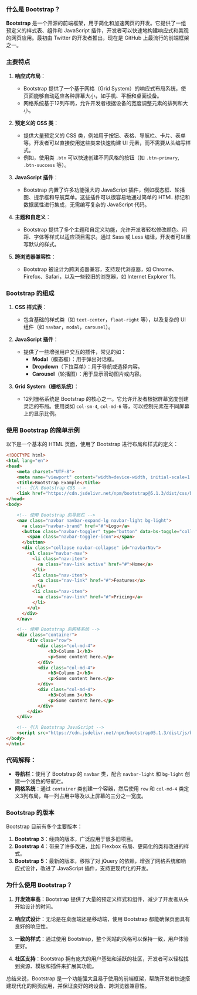 ### 什么是 Bootstrap？

**Bootstrap** 是一个开源的前端框架，用于简化和加速网页的开发。它提供了一组预定义的样式表、组件和 JavaScript 插件，开发者可以快速地构建响应式和美观的网页应用。最初由 Twitter 的开发者推出，现在是 GitHub 上最流行的前端框架之一。

### 主要特点

1. **响应式布局**：
   - Bootstrap 提供了一个基于网格（Grid System）的响应式布局系统，使页面能够自动适应各种屏幕大小，如手机、平板和桌面设备。
   - 网格系统基于12列布局，允许开发者根据设备的宽度调整元素的排列和大小。

2. **预定义的 CSS 类**：
   - 提供大量预定义的 CSS 类，例如用于按钮、表格、导航栏、卡片、表单等。开发者可以直接使用这些类来快速构建 UI 元素，而不需要从头编写样式。
   - 例如，使用类 `.btn` 可以快速创建不同风格的按钮（如 `.btn-primary`, `.btn-success` 等）。

3. **JavaScript 插件**：
   - Bootstrap 内置了许多功能强大的 JavaScript 插件，例如模态框、轮播图、提示框和导航菜单。这些插件可以很容易地通过简单的 HTML 标记和数据属性进行集成，无需编写复杂的 JavaScript 代码。
   
4. **主题和自定义**：
   - Bootstrap 提供了多个主题和自定义功能，允许开发者轻松修改颜色、间距、字体等样式以适应项目需求。通过 Sass 或 Less 编译，开发者可以重写默认的样式。

5. **跨浏览器兼容性**：
   - Bootstrap 被设计为跨浏览器兼容，支持现代浏览器，如 Chrome、Firefox、Safari，以及一些较旧的浏览器，如 Internet Explorer 11。

### Bootstrap 的组成

1. **CSS 样式表**：
   - 包含基础的样式类（如 `text-center`，`float-right` 等），以及复杂的 UI 组件（如 `navbar`，`modal`，`carousel`）。
   
2. **JavaScript 插件**：
   - 提供了一些增强用户交互的插件，常见的如：
     - **Modal**（模态框）：用于弹出对话框。
     - **Dropdown**（下拉菜单）：用于导航或选择内容。
     - **Carousel**（轮播图）：用于显示滑动图片或内容。
   
3. **Grid System（栅格系统）**：
   - 12列栅格系统是 Bootstrap 的核心之一。它允许开发者根据屏幕宽度创建灵活的布局。使用类如 `col-sm-4`, `col-md-6` 等，可以控制元素在不同屏幕上的显示比例。

### 使用 Bootstrap 的简单示例

以下是一个基本的 HTML 页面，使用了 Bootstrap 进行布局和样式的定义：

```html
<!DOCTYPE html>
<html lang="en">
<head>
    <meta charset="UTF-8">
    <meta name="viewport" content="width=device-width, initial-scale=1.0">
    <title>Bootstrap Example</title>
    <!-- 引入 Bootstrap CSS -->
    <link href="https://cdn.jsdelivr.net/npm/bootstrap@5.1.3/dist/css/bootstrap.min.css" rel="stylesheet">
</head>
<body>

    <!-- 使用 Bootstrap 的导航栏 -->
    <nav class="navbar navbar-expand-lg navbar-light bg-light">
      <a class="navbar-brand" href="#">Logo</a>
      <button class="navbar-toggler" type="button" data-bs-toggle="collapse" data-bs-target="#navbarNav" aria-controls="navbarNav" aria-expanded="false" aria-label="Toggle navigation">
        <span class="navbar-toggler-icon"></span>
      </button>
      <div class="collapse navbar-collapse" id="navbarNav">
        <ul class="navbar-nav">
          <li class="nav-item">
            <a class="nav-link active" href="#">Home</a>
          </li>
          <li class="nav-item">
            <a class="nav-link" href="#">Features</a>
          </li>
          <li class="nav-item">
            <a class="nav-link" href="#">Pricing</a>
          </li>
        </ul>
      </div>
    </nav>

    <!-- 使用 Bootstrap 的网格系统 -->
    <div class="container">
        <div class="row">
            <div class="col-md-4">
                <h3>Column 1</h3>
                <p>Some content here.</p>
            </div>
            <div class="col-md-4">
                <h3>Column 2</h3>
                <p>Some content here.</p>
            </div>
            <div class="col-md-4">
                <h3>Column 3</h3>
                <p>Some content here.</p>
            </div>
        </div>
    </div>

    <!-- 引入 Bootstrap JavaScript -->
    <script src="https://cdn.jsdelivr.net/npm/bootstrap@5.1.3/dist/js/bootstrap.bundle.min.js"></script>
</body>
</html>
```

### 代码解释：
- **导航栏**：使用了 Bootstrap 的 `navbar` 类，配合 `navbar-light` 和 `bg-light` 创建一个浅色的导航栏。
- **网格系统**：通过 `container` 类创建一个容器，然后使用 `row` 和 `col-md-4` 类定义3列布局，每一列占用中等及以上屏幕的三分之一宽度。

### Bootstrap 的版本
Bootstrap 目前有多个主要版本：
1. **Bootstrap 3**：经典的版本，广泛应用于很多旧项目。
2. **Bootstrap 4**：带来了许多改进，比如 Flexbox 布局、更简化的类和改进的样式。
3. **Bootstrap 5**：最新的版本，移除了对 jQuery 的依赖，增强了网格系统和响应式设计，改进了 JavaScript 插件，支持更现代化的开发。

### 为什么使用 Bootstrap？

1. **开发效率高**：Bootstrap 提供了大量的预定义样式和组件，减少了开发者从头开始设计的时间。
   
2. **响应式设计**：无论是在桌面端还是移动端，使用 Bootstrap 都能确保页面具有良好的响应性。

3. **一致的样式**：通过使用 Bootstrap，整个网站的风格可以保持一致，用户体验更好。

4. **社区支持**：Bootstrap 拥有庞大的用户基础和活跃的社区，开发者可以轻松找到资源、模板和插件来扩展其功能。

总结来说，Bootstrap 是一个功能强大且易于使用的前端框架，帮助开发者快速搭建现代化的网页应用，并保证良好的跨设备、跨浏览器兼容性。